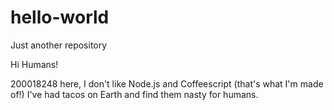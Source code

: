 # hello-world
Just another repository

Hi Humans!

200018248 here, I don't like Node.js and Coffeescript (that's what I'm made of!)
I've had tacos on Earth and find them nasty for humans.
